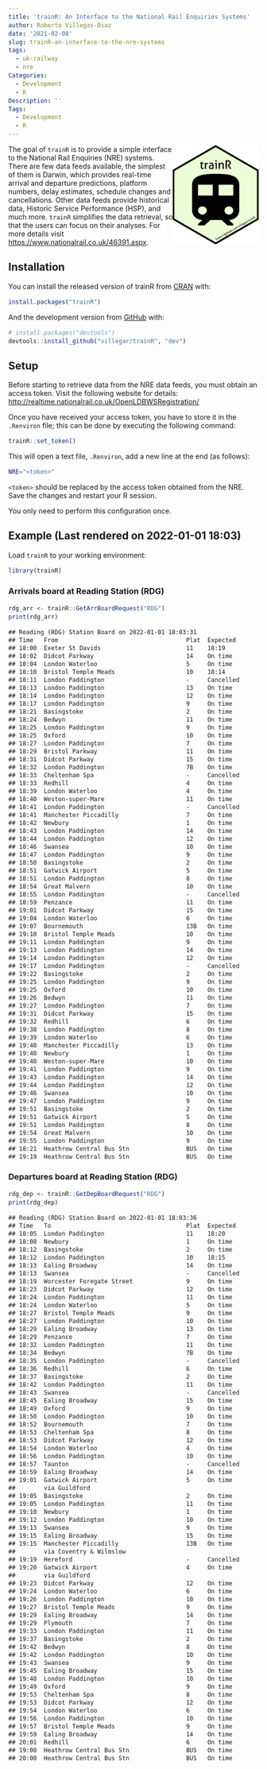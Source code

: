 ```yaml
---
title: 'trainR: An Interface to the National Rail Enquiries Systems'
author: Roberto Villegas-Diaz
date: '2021-02-08'
slug: trainR-an-interface-to-the-nre-systems
tags:
  - uk-railway
  - nre
Categories:
  - Development
  - R
Description: ''
Tags:
  - Development
  - R
---
```


<img src="https://raw.githubusercontent.com/villegar/trainR/main/inst/images/logo.png" alt="logo" align="right" height=200px/>

The goal of `trainR` is to provide a simple interface to the 
National Rail Enquiries (NRE) systems. There are few data feeds 
available, the simplest of them is Darwin, which provides real-time 
arrival and departure predictions, platform numbers, delay estimates, 
schedule changes and cancellations. Other data feeds provide historical 
data, Historic Service Performance (HSP), and much more. `trainR` 
simplifies the data retrieval, so that the users can focus on their 
analyses. For more details visit 
https://www.nationalrail.co.uk/46391.aspx.

## Installation

You can install the released version of trainR from [CRAN](https://CRAN.R-project.org) with:

``` r
install.packages("trainR")
```

And the development version from [GitHub](https://github.com/) with:

``` r
# install.packages("devtools")
devtools::install_github("villegar/trainR", "dev")
```

## Setup
Before starting to retrieve data from the NRE data feeds, you must obtain an access token. 
Visit the following website for details: http://realtime.nationalrail.co.uk/OpenLDBWSRegistration/

Once you have received your access token, you have to store it in the `.Renviron` file; this can be 
done by executing the following command:


```r
trainR::set_token()
```

This will open a text file, `.Renviron`, add a new line at the end (as follows):

```bash
NRE="<token>"
```

`<token>` should be replaced by the access token obtained from the NRE. Save the changes and restart 
your R session.

You only need to perform this configuration once.

## Example (Last rendered on 2022-01-01 18:03)

Load `trainR` to your working environment:

```r
library(trainR)
```

### Arrivals board at Reading Station (RDG)


```r
rdg_arr <- trainR::GetArrBoardRequest("RDG")
print(rdg_arr)
```

```
## Reading (RDG) Station Board on 2022-01-01 18:03:31
## Time   From                                    Plat  Expected
## 18:00  Exeter St Davids                        11    18:19
## 18:02  Didcot Parkway                          14    On time
## 18:04  London Waterloo                         5     On time
## 18:10  Bristol Temple Meads                    10    18:14
## 18:11  London Paddington                       -     Cancelled
## 18:13  London Paddington                       13    On time
## 18:14  London Paddington                       12    On time
## 18:17  London Paddington                       9     On time
## 18:21  Basingstoke                             2     On time
## 18:24  Bedwyn                                  11    On time
## 18:25  London Paddington                       9     On time
## 18:25  Oxford                                  10    On time
## 18:27  London Paddington                       7     On time
## 18:29  Bristol Parkway                         11    On time
## 18:31  Didcot Parkway                          15    On time
## 18:32  London Paddington                       7B    On time
## 18:33  Cheltenham Spa                          -     Cancelled
## 18:33  Redhill                                 4     On time
## 18:39  London Waterloo                         4     On time
## 18:40  Weston-super-Mare                       11    On time
## 18:41  London Paddington                       -     Cancelled
## 18:41  Manchester Piccadilly                   7     On time
## 18:42  Newbury                                 1     On time
## 18:43  London Paddington                       14    On time
## 18:44  London Paddington                       12    On time
## 18:46  Swansea                                 10    On time
## 18:47  London Paddington                       9     On time
## 18:50  Basingstoke                             2     On time
## 18:51  Gatwick Airport                         5     On time
## 18:51  London Paddington                       8     On time
## 18:54  Great Malvern                           10    On time
## 18:55  London Paddington                       -     Cancelled
## 18:59  Penzance                                11    On time
## 19:01  Didcot Parkway                          15    On time
## 19:04  London Waterloo                         6     On time
## 19:07  Bournemouth                             13B   On time
## 19:10  Bristol Temple Meads                    10    On time
## 19:11  London Paddington                       9     On time
## 19:13  London Paddington                       14    On time
## 19:14  London Paddington                       12    On time
## 19:17  London Paddington                       -     Cancelled
## 19:22  Basingstoke                             2     On time
## 19:25  London Paddington                       9     On time
## 19:25  Oxford                                  10    On time
## 19:26  Bedwyn                                  11    On time
## 19:27  London Paddington                       7     On time
## 19:31  Didcot Parkway                          15    On time
## 19:32  Redhill                                 6     On time
## 19:38  London Paddington                       8     On time
## 19:39  London Waterloo                         6     On time
## 19:40  Manchester Piccadilly                   13    On time
## 19:40  Newbury                                 1     On time
## 19:40  Weston-super-Mare                       10    On time
## 19:41  London Paddington                       9     On time
## 19:43  London Paddington                       14    On time
## 19:44  London Paddington                       12    On time
## 19:46  Swansea                                 10    On time
## 19:47  London Paddington                       9     On time
## 19:51  Basingstoke                             2     On time
## 19:51  Gatwick Airport                         5     On time
## 19:51  London Paddington                       8     On time
## 19:54  Great Malvern                           10    On time
## 19:55  London Paddington                       9     On time
## 18:21  Heathrow Central Bus Stn                BUS   On time
## 19:19  Heathrow Central Bus Stn                BUS   On time
```

### Departures board at Reading Station (RDG)


```r
rdg_dep <- trainR::GetDepBoardRequest("RDG")
print(rdg_dep)
```

```
## Reading (RDG) Station Board on 2022-01-01 18:03:36
## Time   To                                      Plat  Expected
## 18:05  London Paddington                       11    18:20
## 18:08  Newbury                                 1     On time
## 18:12  Basingstoke                             2     On time
## 18:12  London Paddington                       10    18:15
## 18:13  Ealing Broadway                         14    On time
## 18:13  Swansea                                 -     Cancelled
## 18:19  Worcester Foregate Street               9     On time
## 18:23  Didcot Parkway                          12    On time
## 18:24  London Paddington                       11    On time
## 18:24  London Waterloo                         5     On time
## 18:27  Bristol Temple Meads                    9     On time
## 18:27  London Paddington                       10    On time
## 18:29  Ealing Broadway                         13    On time
## 18:29  Penzance                                7     On time
## 18:32  London Paddington                       11    On time
## 18:34  Bedwyn                                  7B    On time
## 18:35  London Paddington                       -     Cancelled
## 18:36  Redhill                                 6     On time
## 18:37  Basingstoke                             2     On time
## 18:42  London Paddington                       11    On time
## 18:43  Swansea                                 -     Cancelled
## 18:45  Ealing Broadway                         15    On time
## 18:49  Oxford                                  9     On time
## 18:50  London Paddington                       10    On time
## 18:52  Bournemouth                             7     On time
## 18:53  Cheltenham Spa                          8     On time
## 18:53  Didcot Parkway                          12    On time
## 18:54  London Waterloo                         4     On time
## 18:56  London Paddington                       10    On time
## 18:57  Taunton                                 -     Cancelled
## 18:59  Ealing Broadway                         14    On time
## 19:01  Gatwick Airport                         5     On time
##        via Guildford                           
## 19:05  Basingstoke                             2     On time
## 19:05  London Paddington                       11    On time
## 19:10  Newbury                                 1     On time
## 19:12  London Paddington                       10    On time
## 19:13  Swansea                                 9     On time
## 19:15  Ealing Broadway                         15    On time
## 19:15  Manchester Piccadilly                   13B   On time
##        via Coventry & Wilmslow                 
## 19:19  Hereford                                -     Cancelled
## 19:20  Gatwick Airport                         4     On time
##        via Guildford                           
## 19:23  Didcot Parkway                          12    On time
## 19:24  London Waterloo                         6     On time
## 19:26  London Paddington                       10    On time
## 19:27  Bristol Temple Meads                    9     On time
## 19:29  Ealing Broadway                         14    On time
## 19:29  Plymouth                                7     On time
## 19:33  London Paddington                       11    On time
## 19:37  Basingstoke                             2     On time
## 19:42  Bedwyn                                  8     On time
## 19:42  London Paddington                       10    On time
## 19:43  Swansea                                 9     On time
## 19:45  Ealing Broadway                         15    On time
## 19:48  London Paddington                       10    On time
## 19:49  Oxford                                  9     On time
## 19:53  Cheltenham Spa                          8     On time
## 19:53  Didcot Parkway                          12    On time
## 19:54  London Waterloo                         6     On time
## 19:56  London Paddington                       10    On time
## 19:57  Bristol Temple Meads                    9     On time
## 19:59  Ealing Broadway                         14    On time
## 20:01  Redhill                                 6     On time
## 19:00  Heathrow Central Bus Stn                BUS   On time
## 20:00  Heathrow Central Bus Stn                BUS   On time
```
